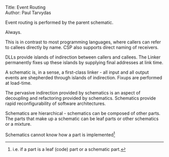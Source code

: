 Title: Event Routing  
Author: Paul Tarvydas

Event routing is performed by the parent schematic.  

Always.  

This is in contrast to most programming languages,  where callers can refer to callees directly by name. CSP also supports direct naming of receivers.  

DLLs provide islands of indirection between callers and callees.  The Linker permanently fixes up these islands by supplying final addresses at link time.  

A schematic is, in a sense, a first-class linker - all input and all output events are shepherded through islands of indirection.  Fixups are performed at load-time.

The pervasive indirection provided by schematics is an aspect of decoupling and refactoring provided by schematics.  Schematics provide rapid reconfigurability of software architectures. 

Schematics are hierarchical - schematics can be composed of other parts.  The parts that make up a schematic can be leaf parts or other schematics or a mixture.

Schematics cannot know how a part is implemented[^fn1]



[^fn1]: i.e. if a part is a leaf (code) part or a schematic part.